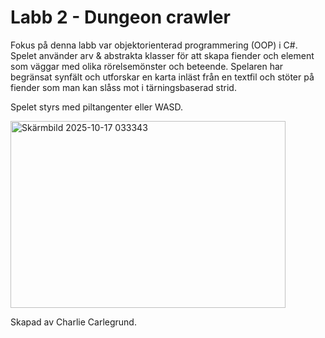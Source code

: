 # Labb 2 - Dungeon crawler

Fokus på denna labb var objektorienterad programmering (OOP) i C#.
Spelet använder arv & abstrakta klasser för att skapa fiender och element som väggar med olika rörelsemönster och beteende.
Spelaren har begränsat synfält och utforskar en karta inläst från en textfil och stöter på fiender som man kan slåss mot i tärningsbaserad strid.

Spelet styrs med piltangenter eller WASD.


<img width="440" height="299" alt="Skärmbild 2025-10-17 033343" src="https://github.com/user-attachments/assets/8c601ce7-cf0d-4327-b3bd-d18bfd6ccc81" />



Skapad av Charlie Carlegrund.
